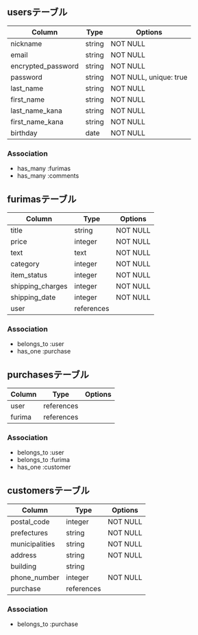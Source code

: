 ## usersテーブル
| Column             | Type   | Options                |
| ------------------ | ------ | ---------------------- |
| nickname           | string | NOT NULL               |
| email              | string | NOT NULL               |
| encrypted_password | string | NOT NULL               |
| password           | string | NOT NULL, unique: true |
| last_name          | string | NOT NULL               |
| first_name         | string | NOT NULL               |
| last_name_kana     | string | NOT NULL               |
| first_name_kana    | string | NOT NULL               |
| birthday           | date   | NOT NULL               |


### Association
- has_many :furimas
- has_many :comments 

## furimasテーブル
| Column          | Type       | Options       |
| --------------- | ---------- | ------------- |
| title           | string     | NOT NULL      |
| price           | integer    | NOT NULL      |
| text            | text       | NOT NULL      |
| category        | integer    | NOT NULL      |
| item_status     | integer    | NOT NULL      |
| shipping_charges| integer    | NOT NULL      |
| shipping_date   | integer    | NOT NULL      |
| user            | references |               |

### Association
- belongs_to :user
- has_one    :purchase 

## purchasesテーブル
| Column     | Type       | Options  |
| ---------- | ---------- | -------- |
| user       | references |          |
| furima     | references |          |

### Association
- belongs_to :user
- belongs_to :furima
- has_one    :customer

## customersテーブル
| Column         | Type       | Options  |
| -------------- | ---------- | -------- |
| postal_code    | integer    | NOT NULL |
| prefectures    | string     | NOT NULL |
| municipalities | string     | NOT NULL |
| address        | string     | NOT NULL |
| building       | string     |          |
| phone_number   | integer    | NOT NULL |
| purchase       | references |          |

### Association
- belongs_to :purchase